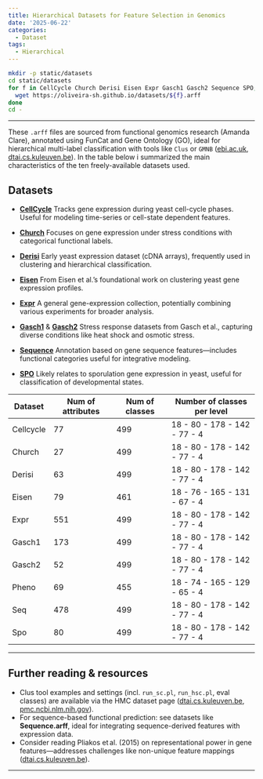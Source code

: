 ```yaml
---
title: Hierarchical Datasets for Feature Selection in Genomics
date: '2025-06-22'
categories:
  - Dataset
tags:
  - Hierarchical
---
```


```bash
mkdir -p static/datasets
cd static/datasets
for f in CellCycle Church Derisi Eisen Expr Gasch1 Gasch2 Sequence SPO; do
  wget https://oliveira-sh.github.io/datasets/${f}.arff
done
cd -
````

---

These `.arff` files are sourced from functional genomics research (Amanda Clare), annotated using FunCat and Gene Ontology (GO), ideal for hierarchical multi-label classification with tools like `Clus` or `GMNB` ([ebi.ac.uk][1], [dtai.cs.kuleuven.be][2]). In the table below i summarized the main characteristics of the ten freely-available datasets used.

## Datasets

* **[CellCycle](/datasets/CellCycle.arff)**
  Tracks gene expression during yeast cell-cycle phases. Useful for modeling time-series or cell-state dependent features.

* **[Church](/datasets/Church.arff)**
  Focuses on gene expression under stress conditions with categorical functional labels.

* **[Derisi](/datasets/Derisi.arff)**
  Early yeast expression dataset (cDNA arrays), frequently used in clustering and hierarchical classification.

* **[Eisen](/datasets/Eisen.arff)**
  From Eisen et al.’s foundational work on clustering yeast gene expression profiles.

* **[Expr](/datasets/Expr.arff)**
  A general gene-expression collection, potentially combining various experiments for broader analysis.

* **[Gasch1](/datasets/Gasch1.arff)** & **[Gasch2](/datasets/Gasch2.arff)**
  Stress response datasets from Gasch et al., capturing diverse conditions like heat shock and osmotic stress.

* **[Sequence](/datasets/Sequence.arff)**
  Annotation based on gene sequence features—includes functional categories useful for integrative modeling.

* **[SPO](/datasets/SPO.arff)**
  Likely relates to sporulation gene expression in yeast, useful for classification of developmental states.

| Dataset   | Num of attributes | Num of classes | Number of classes per level  |
| --------- | ----- | ----- | ---------------------------- |
| Cellcycle | 77    | 499   | 18 - 80 - 178 - 142 - 77 - 4 |
| Church    | 27    | 499   | 18 - 80 - 178 - 142 - 77 - 4 |
| Derisi    | 63    | 499   | 18 - 80 - 178 - 142 - 77 - 4 |
| Eisen     | 79    | 461   | 18 - 76 - 165 - 131 - 67 - 4 |
| Expr      | 551   | 499   | 18 - 80 - 178 - 142 - 77 - 4 |
| Gasch1    | 173   | 499   | 18 - 80 - 178 - 142 - 77 - 4 |
| Gasch2    | 52    | 499   | 18 - 80 - 178 - 142 - 77 - 4 |
| Pheno     | 69    | 455   | 18 - 74 - 165 - 129 - 65 - 4 |
| Seq       | 478   | 499   | 18 - 80 - 178 - 142 - 77 - 4 |
| Spo       | 80    | 499   | 18 - 80 - 178 - 142 - 77 - 4 |


---

## Further reading & resources

* Clus tool examples and settings (incl. `run_sc.pl`, `run_hsc.pl`, eval classes) are available via the HMC dataset page ([dtai.cs.kuleuven.be][2], [pmc.ncbi.nlm.nih.gov][4]).
* For sequence-based functional prediction: see datasets like **Sequence.arff**, ideal for integrating sequence-derived features with expression data.
* Consider reading Pliakos et al. (2015) on representational power in gene features—addresses challenges like non-unique feature mappings ([dtai.cs.kuleuven.be][2]).

---

[1]: https://www.ebi.ac.uk/training/online/courses/machine-learning-drug-discovery/identifying-targets-for-cancer-using-gene-expression-profiles/?utm_source=chatgpt.com "Identifying targets for cancer using gene expression profiles"
[2]: https://dtai.cs.kuleuven.be/clus/hmcdatasets/?utm_source=chatgpt.com "HMC Software and Datasets - DTAI"
[3]: https://webthesis.biblio.polito.it/16763/1/tesi.pdf?utm_source=chatgpt.com "[PDF] Politecnico di Torino"
[4]: https://pmc.ncbi.nlm.nih.gov/articles/PMC11847294/?utm_source=chatgpt.com "Protocol to denoise spatially resolved transcriptomics data utilizing ..."
